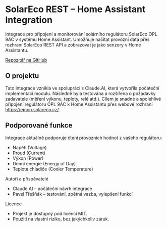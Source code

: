 # SolarEco REST – Home Assistant Integration
Integrace pro připojení a monitorování solárního regulátoru SolarEco OPL 9AC v systému Home Assistant.
Umožňuje načítat provozní data přes rozhraní SolarEco REST API a zobrazovat je jako senzory v Home Assistantu.

[Repozitář na GitHub](https://github.com/paveltresnak/solareco_rest)

## O projektu
Tato integrace vznikla ve spolupráci s Claude.AI, která vytvořila počáteční implementaci modulu.
Následně byla testována a rozšířena o požadavky zadavatele (měření výkonu, teploty, relé atd.).
Cílem je snadné a spolehlivé připojení regulátoru OPL 9AC k Home Assistantu přes webové rozhraní https://emon.solareco.cz/.

## Podporované funkce
Integrace aktuálně podporuje čtení provozních hodnot z vašeho regulátoru:
* Napětí (Voltage)
* Proud (Current)
* Výkon (Power)
* Denní energie (Energy of Day)
* Teplota chladiče (Cooler Temperature)

Autoři a přispěvatelé
* Claude.AI – počáteční návrh integrace
* Pavel Třešňák – testování, zpětná vazba, vylepšení funkcí

Licence
* Projekt je dostupný pod licencí MIT.
* Použití na vlastní riziko, bez jakýchkoliv záruk.
